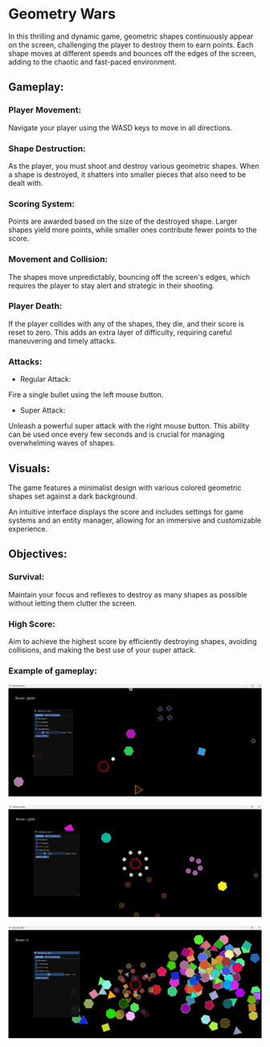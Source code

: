 # Geometry Wars
In this thrilling and dynamic game, geometric shapes continuously appear on the screen, challenging the player to destroy them to earn points. Each shape moves at different speeds and bounces off the edges of the screen, adding to the chaotic and fast-paced environment.

## Gameplay:

### Player Movement: 
Navigate your player using the WASD keys to move in all directions.
### Shape Destruction: 
As the player, you must shoot and destroy various geometric shapes. When a shape is destroyed, it shatters into smaller pieces that also need to be dealt with.

###  Scoring System: 
Points are awarded based on the size of the destroyed shape. Larger shapes yield more points, while smaller ones contribute fewer points to the score.

###  Movement and Collision: 
The shapes move unpredictably, bouncing off the screen's edges, which requires the player to stay alert and strategic in their shooting.

###  Player Death: 
If the player collides with any of the shapes, they die, and their score is reset to zero. This adds an extra layer of difficulty, requiring careful maneuvering and timely attacks.

### Attacks:
- Regular Attack: 

Fire a single bullet using the left mouse button.
- Super Attack: 

Unleash a powerful super attack with the right mouse button. This ability can be used once every few seconds and is crucial for managing overwhelming waves of shapes.
## Visuals:

The game features a minimalist design with various colored geometric shapes set against a dark background.


An intuitive interface displays the score and includes settings for game systems and an entity manager, allowing for an immersive and customizable experience.
## Objectives:

###  Survival:
Maintain your focus and reflexes to destroy as many shapes as possible without letting them clutter the screen.

### High Score: 
Aim to achieve the highest score by efficiently destroying shapes, avoiding collisions, and making the best use of your super attack.

### Example of gameplay:


![](media/example1.png)

![](media/example2.png)

![](media/example3.png)